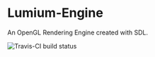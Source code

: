 # Lumium-Engine
An OpenGL Rendering Engine created with SDL.

![Travis-CI build status](https://travis-ci.org/LumiumEngine/Lumium-Engine.svg?branch=master)
